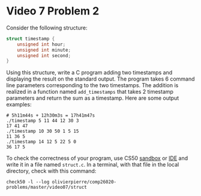 # Video 7 Problem 2

Consider the following structure:

```c
struct timestamp {
    unsigned int hour;
    unsigned int minute;
    unsigned int second;
}
```

Using this structure, write a C program adding two timestamps and displaying
the result on the standard output. The program takes 6 command line parameters
corresponding to the two timestamps. The addition is realized in a function
named `add_timestamps` that takes 2 timestamp parameters and return the
sum as a timestamp. Here are some output examples:

```shell
# 5h11m44s + 12h30m3s = 17h41m47s
./timestamp 5 11 44 12 30 3
17 41 47
./timestamp 10 30 50 1 5 15
11 36 5
./timestamp 14 12 5 22 5 0
36 17 5
```

To check the correctness of your program, use CS50 [sandbox](sandbox.cs50.io)
or [IDE](ide.cs50.io) and write it in a file named `struct.c`. In a terminal,
with that file in the local directory, check with this command:
```shell
check50 -l --log olivierpierre/comp26020-problems/master/video07/struct
```

